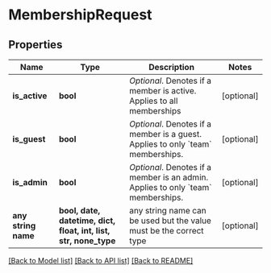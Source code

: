 # MembershipRequest


## Properties
Name | Type | Description | Notes
------------ | ------------- | ------------- | -------------
**is_active** | **bool** | *Optional*. Denotes if a member is active. Applies to all memberships | [optional] 
**is_guest** | **bool** | *Optional*. Denotes if a member is a guest. Applies to only &#x60;team&#x60; memberships. | [optional] 
**is_admin** | **bool** | *Optional*. Denotes if a member is an admin. Applies to only &#x60;team&#x60; memberships. | [optional] 
**any string name** | **bool, date, datetime, dict, float, int, list, str, none_type** | any string name can be used but the value must be the correct type | [optional]

[[Back to Model list]](../README.md#documentation-for-models) [[Back to API list]](../README.md#documentation-for-api-endpoints) [[Back to README]](../README.md)


